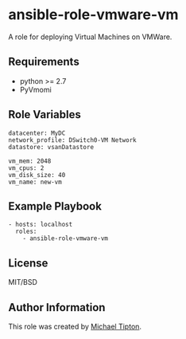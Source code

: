 ansible-role-vmware-vm
=========

A role for deploying Virtual Machines on VMWare.

Requirements
------------

* python >= 2.7
* PyVmomi


Role Variables
--------------

    datacenter: MyDC
    network_profile: DSwitch0-VM Network
    datastore: vsanDatastore

    vm_mem: 2048
    vm_cpus: 2
    vm_disk_size: 40
    vm_name: new-vm


Example Playbook
----------------

    - hosts: localhost
      roles:
        - ansible-role-vmware-vm

License
-------

MIT/BSD

Author Information
------------------

This role was created by [Michael Tipton](https://ibeta.org).
